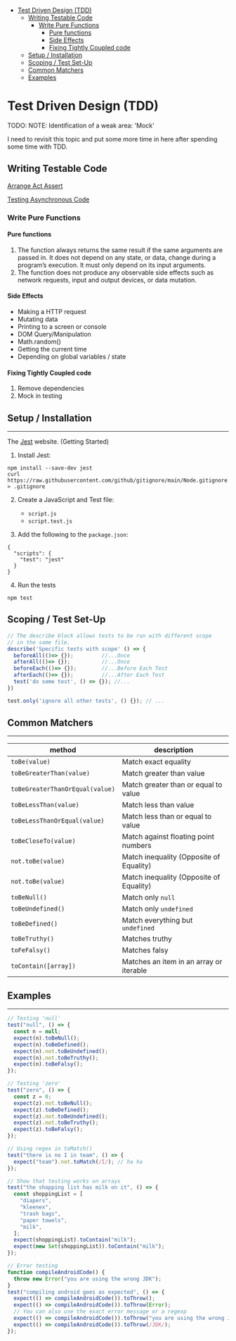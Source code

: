 - [Test Driven Design (TDD)](#test-driven-design-tdd)
  - [Writing Testable Code](#writing-testable-code)
    - [Write Pure Functions](#write-pure-functions)
      - [Pure functions](#pure-functions)
      - [Side Effects](#side-effects)
      - [Fixing Tightly Coupled code](#fixing-tightly-coupled-code)
  - [Setup / Installation](#setup--installation)
  - [Scoping / Test Set-Up](#scoping--test-set-up)
  - [Common Matchers](#common-matchers)
  - [Examples](#examples)

# Test Driven Design (TDD)

TODO:
NOTE: Identification of a weak area: 'Mock'

I need to revisit this topic and put some more time in here after spending some time with TDD.

## Writing Testable Code

[Arrange Act Assert](http://wiki.c2.com/?ArrangeActAssert)

[Testing Asynchronous Code](https://github.com/mrdulin/react-act-examples/blob/master/sync.md)

### Write Pure Functions

#### Pure functions

1. The function always returns the same result if the same arguments are passed in. It does not depend on any state, or data, change during a program’s execution. It must only depend on its input arguments.
2. The function does not produce any observable side effects such as network requests, input and output devices, or data mutation.

#### Side Effects

- Making a HTTP request
- Mutating data
- Printing to a screen or console
- DOM Query/Manipulation
- Math.random()
- Getting the current time
- Depending on global variables / state

#### Fixing Tightly Coupled code

1. Remove dependencies
2. Mock in testing

## Setup / Installation

---

The [Jest](https://jestjs.io/docs/getting-started) website. (Getting Started)

1. Install Jest:

```
npm install --save-dev jest
curl https://raw.githubusercontent.com/github/gitignore/main/Node.gitignore > .gitignore
```

2. Create a JavaScript and Test file:

   - `script.js`
   - `script.test.js`

3. Add the following to the `package.json`:

```
{
  "scripts": {
    "test": "jest"
  }
}
```

4. Run the tests

```
npm test
```

## Scoping / Test Set-Up

```js
// The describe block allows tests to be run with different scope
// in the same file.
describe('Specific tests with scope' () => {
  beforeAll(()=> {});         //...Once
  afterAll(()=> {});          //...Once
  beforeEach(()=> {});        //...Before Each Test
  afterEach(()=> {});         //...After Each Test
  test('do some test', () => {}); //...
})

test.only('ignore all other tests', () {}); // ...
```

## Common Matchers

---

| method                          | description                             |
| ------------------------------- | --------------------------------------- |
| `toBe(value)`                   | Match exact equality                    |
| `toBeGreaterThan(value)`        | Match greater than value                |
| `toBeGreaterThanOrEqual(value)` | Match greater than or equal to value    |
| `toBeLessThan(value)`           | Match less than value                   |
| `toBeLessThanOrEqual(value)`    | Match less than or equal to value       |
| `toBeCloseTo(value)`            | Match against floating point numbers    |
| `not.toBe(value)`               | Match inequality (Opposite of Equality) |
| `not.toBe(value)`               | Match inequality (Opposite of Equality) |
| `toBeNull()`                    | Match only `null`                       |
| `toBeUndefined()`               | Match only `undefined`                  |
| `toBeDefined()`                 | Match everything but `undefined`        |
| `toBeTruthy()`                  | Matches truthy                          |
| `toFeFalsy()`                   | Matches falsy                           |
| `toContain([array])`            | Matches an item in an array or iterable |

## Examples

---

```js
// Testing 'null'
test("null", () => {
  const n = null;
  expect(n).toBeNull();
  expect(n).toBeDefined();
  expect(n).not.toBeUndefined();
  expect(n).not.toBeTruthy();
  expect(n).toBeFalsy();
});

// Testing 'zero'
test("zero", () => {
  const z = 0;
  expect(z).not.toBeNull();
  expect(z).toBeDefined();
  expect(z).not.toBeUndefined();
  expect(z).not.toBeTruthy();
  expect(z).toBeFalsy();
});
```

```js
// Using regex in toMatch()
test("there is no I in team", () => {
  expect("team").not.toMatch(/I/); // ha ha
});
```

```js
// Show that testing works on arrays
test("the shopping list has milk on it", () => {
  const shoppingList = [
    "diapers",
    "kleenex",
    "trash bags",
    "paper towels",
    "milk",
  ];
  expect(shoppingList).toContain("milk");
  expect(new Set(shoppingList)).toContain("milk");
});
```

```js
// Error testing
function compileAndroidCode() {
  throw new Error("you are using the wrong JDK");
}
test("compiling android goes as expected", () => {
  expect(() => compileAndroidCode()).toThrow();
  expect(() => compileAndroidCode()).toThrow(Error);
  // You can also use the exact error message or a regexp
  expect(() => compileAndroidCode()).toThrow("you are using the wrong JDK");
  expect(() => compileAndroidCode()).toThrow(/JDK/);
});
```

